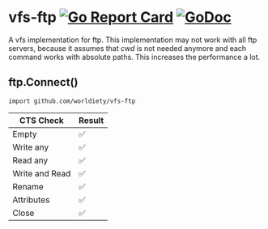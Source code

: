 # vfs-ftp [![Go Report Card](https://goreportcard.com/badge/github.com/worldiety/vfs-ftp)](https://goreportcard.com/report/github.com/worldiety/vfs-ftp) [![GoDoc](https://godoc.org/github.com/worldiety/vfs-ftp?status.svg)](http://godoc.org/github.com/worldiety/vfs-ftp)
A vfs implementation for ftp. This implementation may not work with all ftp servers, because it assumes
that *cwd* is not needed anymore and each command works with absolute paths. This increases the performance
a lot.

## ftp.Connect()

`import github.com/worldiety/vfs-ftp`

| CTS Check     | Result        |
| ------------- | ------------- |
| Empty|:white_check_mark: |
| Write any|:white_check_mark: |
| Read any|:white_check_mark: |
| Write and Read|:white_check_mark: |
| Rename|:white_check_mark: |
| Attributes|:white_check_mark: |
| Close|:white_check_mark: |